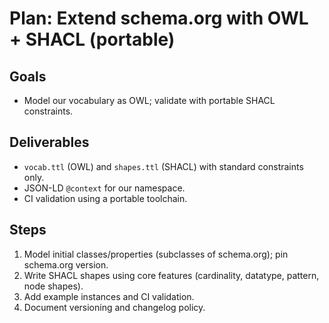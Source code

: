 # Plan: Extend schema.org with OWL + SHACL (portable)

## Goals

- Model our vocabulary as OWL; validate with portable SHACL constraints.

## Deliverables

- `vocab.ttl` (OWL) and `shapes.ttl` (SHACL) with standard constraints only.
- JSON-LD `@context` for our namespace.
- CI validation using a portable toolchain.

## Steps

1. Model initial classes/properties (subclasses of schema.org); pin schema.org version.
2. Write SHACL shapes using core features (cardinality, datatype, pattern, node shapes).
3. Add example instances and CI validation.
4. Document versioning and changelog policy.
